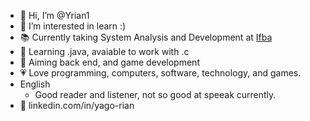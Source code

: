 - 👋 Hi, I’m @Yrian1
- 👀 I’m interested in learn :)
- 📚 Currently taking System Analysis and Development at [Ifba](https://portal.ifba.edu.br/ "Federal institute of bahia, located in brazil")
- 🌱 Learning .java, avaiable to work with .c
- 🎯 Aiming back end, and game development
- 💗 Love programming, computers, software, technology, and games.
- English
  + Good reader and listener, not so good at speeak currently.
- 🔗 linkedin.com/in/yago-rian
<!---
Yrian1/Yrian1 is a ✨ special ✨ repository because its `README.md` (this file) appears on your GitHub profile.
You can click the Preview link to take a look at your changes.
--->
